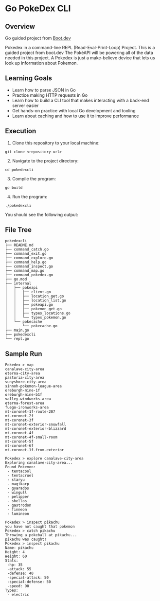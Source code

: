 Go PokeDex CLI
==============

Overview
--------
Go guided project from [Boot.dev](https://boot.dev)

Pokedex in a command-line REPL (Read-Eval-Print-Loop) Project.
This is a guided project from boot.dev
The PokéAPI will be powering all of the data needed in this project.
A Pokedex is just a make-believe device that lets us look up
information about Pokemon.

Learning Goals
--------------
- Learn how to parse JSON in Go
- Practice making HTTP requests in Go
- Learn how to build a CLI tool that makes interacting with a back-end server easier
- Get hands-on practice with local Go development and tooling
- Learn about caching and how to use it to improve performance

Execution
---------
1. Clone this repository to your local machine:  
```shell
git clone <repository-url>
```

2. Navigate to the project directory:  
```shell
cd pokedexcli
```

3. Compile the program:  
```shell
go build
```

4. Run the program:
```shell
./pokedexcli
```
You should see the following output:  

File Tree
---------
```shell
pokedexcli
├── README.md
├── command_catch.go
├── command_exit.go
├── command_explore.go
├── command_help.go
├── command_inspect.go
├── command_map.go
├── command_pokedex.go
├── go.mod
├── internal
│   ├── pokeapi
│   │   ├── client.go
│   │   ├── location_get.go
│   │   ├── location_list.go
│   │   ├── pokeapi.go
│   │   ├── pokemon_get.go
│   │   ├── types_locations.go
│   │   └── types_pokemon.go
│   └── pokecache
│       └── pokecache.go
├── main.go
├── pokedexcli
└── repl.go
```

Sample Run
----------
```shell
Pokedex > map
canalave-city-area
eterna-city-area
pastoria-city-area
sunyshore-city-area
sinnoh-pokemon-league-area
oreburgh-mine-1f
oreburgh-mine-b1f
valley-windworks-area
eterna-forest-area
fuego-ironworks-area
mt-coronet-1f-route-207
mt-coronet-2f
mt-coronet-3f
mt-coronet-exterior-snowfall
mt-coronet-exterior-blizzard
mt-coronet-4f
mt-coronet-4f-small-room
mt-coronet-5f
mt-coronet-6f
mt-coronet-1f-from-exterior
```

```shell
Pokedex > explore canalave-city-area
Exploring canalave-city-area...
Found Pokemon: 
 - tentacool
 - tentacruel
 - staryu
 - magikarp
 - gyarados
 - wingull
 - pelipper
 - shellos
 - gastrodon
 - finneon
 - lumineon
```

```shell
Pokedex > inspect pikachu
you have not caught that pokemon
Pokedex > catch pikachu
Throwing a pokeball at pikachu...
pikachu was caught!
Pokedex > inspect pikachu
Name: pikachu
Height: 4
Weight: 60
Stats:
 -hp: 35
 -attack: 55
 -defense: 40
 -special-attack: 50
 -special-defense: 50
 -speed: 90
Types:
 - electric

```
